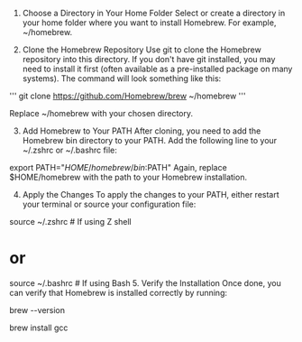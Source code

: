 1. Choose a Directory in Your Home Folder
Select or create a directory in your home folder where you want to install Homebrew. For example, ~/homebrew.

2. Clone the Homebrew Repository
Use git to clone the Homebrew repository into this directory. If you don't have git installed, you may need to install it first (often available as a pre-installed package on many systems). The command will look something like this:

'''
git clone https://github.com/Homebrew/brew ~/homebrew
'''

Replace ~/homebrew with your chosen directory.

3. Add Homebrew to Your PATH
After cloning, you need to add the Homebrew bin directory to your PATH. Add the following line to your ~/.zshrc or ~/.bashrc file:


export PATH="$HOME/homebrew/bin:$PATH"
Again, replace $HOME/homebrew with the path to your Homebrew installation.

4. Apply the Changes
To apply the changes to your PATH, either restart your terminal or source your configuration file:

source ~/.zshrc  # If using Z shell
# or
source ~/.bashrc  # If using Bash
5. Verify the Installation
Once done, you can verify that Homebrew is installed correctly by running:


brew --version

brew install gcc
